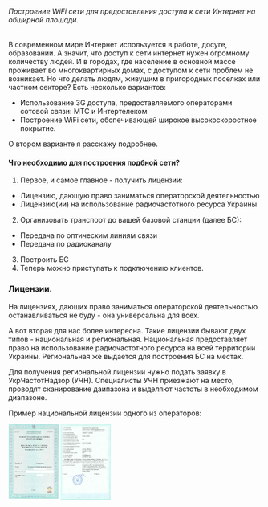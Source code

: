 ###### Построение WiFi сети для предоставления доступа к сети Интернет на обширной площади.

В современном мире Интернет используется в работе, досуге, образовании. А значит, что доступ к сети интернет нужен огромному количеству людей. И в городах, где население в основной массе проживает во многоквартирных домах, с доступом к сети проблем не возникает. Но что делать людям, живущим в пригородных поселках или частном секторе? Есть несколько вариантов:

* Использование 3G доступа, предоставляемого операторами сотовой связи: МТС и Интертелеком
* Построение WiFi сети, обспечивающей широкое высокоскоростное покрытие.

О втором варианте я расскажу подробнее.

#### Что необходимо для построения подбной сети?

1. Первое, и самое главное - получить лицензии:
  * Лицензию, дающую право заниматься операторской деятельностью
  * Лицензию(ии) на использование радиочастотного ресурса Украины
2. Организовать транспорт до вашей базовой станции (далее БС):
  * Передача по оптическим линиям связи
  * Передача по радиоканалу
3. Построить БС
4. Теперь можно приступать к подключению клиентов.

### Лицензии.

На лицензиях, дающих право заниматься операторской деятельностью останавливаться не буду - она универсальна для всех.

А вот вторая для нас более интересна. Такие лицензии бывают двух типов - национальная и региональная. Национальная предоставляет право на использование радиочастотного ресурса на всей территории Украины. Региональная же выдается для построения БС на местах.

Для получения региональной лицензии нужно подать заявку в УкрЧастотНадзор (УЧН). Специалисты УЧН приезжают на место, проводят сканирование даипазона и выделяют частоты в необходимом диапазоне.

Пример национальной лицензии одного из операторов:

[<img src="/img/License1_1.png" alt="Лицевая сторона" height=150 width=100 />](/img/License1_1.png)    [<img src="/img/License1_2.jpg" alt="Тыльная сторона" height=150 width=100 />](/img/License1_2.jpg)

